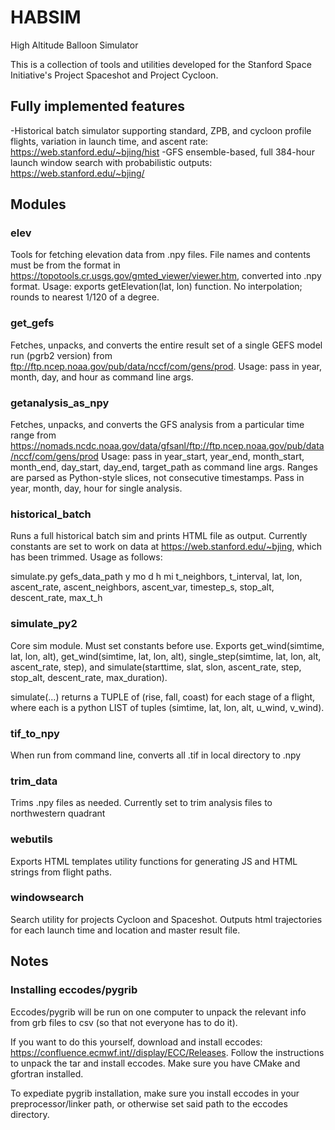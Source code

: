 # HABSIM
High Altitude Balloon Simulator

This is a collection of tools and utilities developed for the Stanford Space Initiative's Project Spaceshot and Project Cycloon.

## Fully implemented features
-Historical batch simulator supporting standard, ZPB, and cycloon profile flights, variation in launch time, and ascent rate: https://web.stanford.edu/~bjing/hist
-GFS ensemble-based, full 384-hour launch window search with probabilistic outputs: https://web.stanford.edu/~bjing/

## Modules

### elev
Tools for fetching elevation data from .npy files. File names and contents must be from the format in https://topotools.cr.usgs.gov/gmted_viewer/viewer.htm, converted into .npy format. Usage: exports getElevation(lat, lon) function. No interpolation; rounds to nearest 1/120 of a degree.

### get_gefs
Fetches, unpacks, and converts the entire result set of a single GEFS model run (pgrb2 version) from ftp://ftp.ncep.noaa.gov/pub/data/nccf/com/gens/prod. Usage: pass in year, month, day, and hour as command line args.

### getanalysis_as_npy
Fetches, unpacks, and converts the GFS analysis from a particular time range from https://nomads.ncdc.noaa.gov/data/gfsanl/ftp://ftp.ncep.noaa.gov/pub/data/nccf/com/gens/prod Usage: pass in year_start, year_end, month_start, month_end, day_start, day_end, target_path as command line args. Ranges are parsed as Python-style slices, not consecutive timestamps. Pass in year, month, day, hour for single analysis.

### historical_batch
Runs a full historical batch sim and prints HTML file as output. Currently constants are set to work on data at https://web.stanford.edu/~bjing, which has been trimmed. Usage as follows:

simulate.py gefs_data_path y mo d h mi t_neighbors, t_interval, lat, lon, ascent_rate, ascent_neighbors, ascent_var, timestep_s, stop_alt, descent_rate, max_t_h
  

### simulate_py2
Core sim module. Must set constants before use. Exports get_wind(simtime, lat, lon, alt),  get_wind(simtime, lat, lon, alt), single_step(simtime, lat, lon, alt, ascent_rate, step), and simulate(starttime, slat, slon, ascent_rate, step, stop_alt, descent_rate, max_duration).

simulate(...) returns a TUPLE of (rise, fall, coast) for each stage of a flight, where each is a python LIST of tuples (simtime, lat, lon, alt, u_wind, v_wind).

### tif_to_npy
When run from command line, converts all .tif in local directory to .npy

### trim_data
Trims .npy files as needed. Currently set to trim analysis files to northwestern quadrant

### webutils
Exports HTML templates utility functions for generating JS and HTML strings from flight paths.

### windowsearch
Search utility for projects Cycloon and Spaceshot. Outputs html trajectories for each launch time and location and master result file.



## Notes


### Installing eccodes/pygrib
Eccodes/pygrib will be run on one computer to unpack the relevant info from grb files to csv (so that not everyone has to do it).

If you want to do this yourself, download and install eccodes: https://confluence.ecmwf.int//display/ECC/Releases.
Follow the instructions to unpack the tar and install eccodes. Make sure you have CMake and gfortran installed.

To expediate pygrib installation, make sure you install eccodes in your preprocessor/linker path, or otherwise set said path to the eccodes directory.